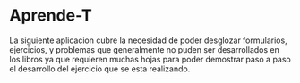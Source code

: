 # Aprende-T


La siguiente aplicacion cubre la necesidad de poder desglozar formularios, ejercicios, y problemas 
que generalmente no puden ser desarrollados en los libros ya que requieren muchas hojas para poder demostrar paso a paso
el desarrollo del ejercicio que se esta realizando.
